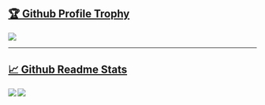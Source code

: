 <div>
  <a href="https://github.com/ryo-ma/github-profile-trophy"><h2>🏆 Github Profile Trophy</h2></a>
  <a href="https://github.com/ryo-ma/github-profile-trophy">
    <img align="center" src="https://github-profile-trophy.vercel.app/?username=TanakashiXr&theme=nord&margin-w=20&column=7&no-frame=true" />
  </a>
</div>

---

<div>
  <a href="https://github.com/anuraghazra/github-readme-stats"><h2>📈 Github Readme Stats</h2></a>
  <a href="https://github.com/anuraghazra/github-readme-stats">
    <img align="left" src="https://github-readme-stats.vercel.app/api?username=TanakashiXr&show_icons=true&count_private=true&theme=tokyonight" />
  </a>
  <a href="https://github.com/anuraghazra/github-readme-stats">
    <img align="left" src="https://github-readme-stats.vercel.app/api/top-langs/?username=TanakashiXr&layout=compact&theme=tokyonight" />
  </a>
</div>
